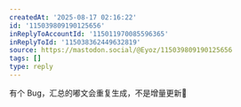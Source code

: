 ```yaml
---
createdAt: '2025-08-17 02:16:22'
id: '115039809190125656'
inReplyToAccountId: '115011970085596365'
inReplyToId: '115038362449632819'
source: https://mastodon.social/@Eyoz/115039809190125656
tags: []
type: reply
---
```


有个 Bug，汇总的嘟文会重复生成，不是增量更新😬